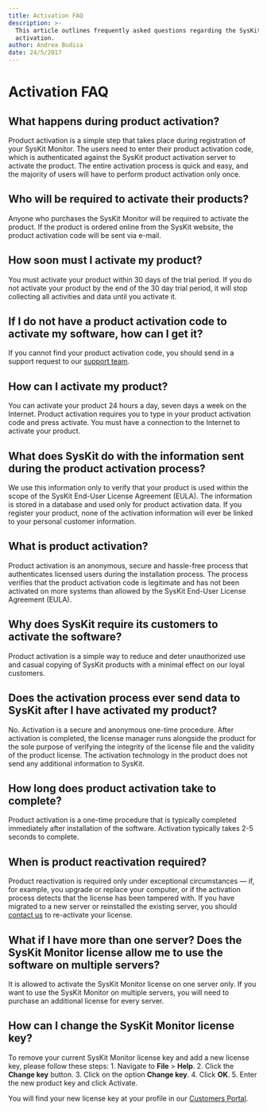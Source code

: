 ```yaml
---
title: Activation FAQ
description: >-
  This article outlines frequently asked questions regarding the SysKit Monitor
  activation.
author: Andrea Budisa
date: 24/5/2017
---
```


# Activation FAQ

## What happens during product activation?

Product activation is a simple step that takes place during registration of your SysKit Monitor. The users need to enter their product activation code, which is authenticated against the SysKit product activation server to activate the product. The entire activation process is quick and easy, and the majority of users will have to perform product activation only once.

## Who will be required to activate their products?

Anyone who purchases the SysKit Monitor will be required to activate the product. If the product is ordered online from the SysKit website, the product activation code will be sent via e-mail.

## How soon must I activate my product?

You must activate your product within 30 days of the trial period. If you do not activate your product by the end of the 30 day trial period, it will stop collecting all activities and data until you activate it.

## If I do not have a product activation code to activate my software, how can I get it?

If you cannot find your product activation code, you should send in a support request to our [support team](https://www.syskit.com/company/contact-us).

## How can I activate my product?

You can activate your product 24 hours a day, seven days a week on the Internet. Product activation requires you to type in your product activation code and press activate. You must have a connection to the Internet to activate your product.

## What does SysKit do with the information sent during the product activation process?

We use this information only to verify that your product is used within the scope of the SysKit End-User License Agreement \(EULA\). The information is stored in a database and used only for product activation data. If you register your product, none of the activation information will ever be linked to your personal customer information.

## What is product activation?

Product activation is an anonymous, secure and hassle-free process that authenticates licensed users during the installation process. The process verifies that the product activation code is legitimate and has not been activated on more systems than allowed by the SysKit End-User License Agreement \(EULA\).

## Why does SysKit require its customers to activate the software?

Product activation is a simple way to reduce and deter unauthorized use and casual copying of SysKit products with a minimal effect on our loyal customers.

## Does the activation process ever send data to SysKit after I have activated my product?

No. Activation is a secure and anonymous one-time procedure. After activation is completed, the license manager runs alongside the product for the sole purpose of verifying the integrity of the license file and the validity of the product license. The activation technology in the product does not send any additional information to SysKit.

## How long does product activation take to complete?

Product activation is a one-time procedure that is typically completed immediately after installation of the software. Activation typically takes 2-5 seconds to complete.

## When is product reactivation required?

Product reactivation is required only under exceptional circumstances — if, for example, you upgrade or replace your computer, or if the activation process detects that the license has been tampered with. If you have migrated to a new server or reinstalled the existing server, you should [contact us](https://www.syskit.com/company/contact-us) to re-activate your license.

## What if I have more than one server? Does the SysKit Monitor license allow me to use the software on multiple servers?

It is allowed to activate the SysKit Monitor license on one server only. If you want to use the SysKit Monitor on multiple servers, you will need to purchase an additional license for every server.

## How can I change the SysKit Monitor license key?

To remove your current SysKit Monitor license key and add a new license key, please follow these steps: 1. Navigate to **File** &gt; **Help**. 2. Click the **Change key** button. 3. Click on the option **Change key**. 4. Click **OK**. 5. Enter the new product key and click Activate.

You will find your new license key at your profile in our [Customers Portal](https://my.syskit.com).

